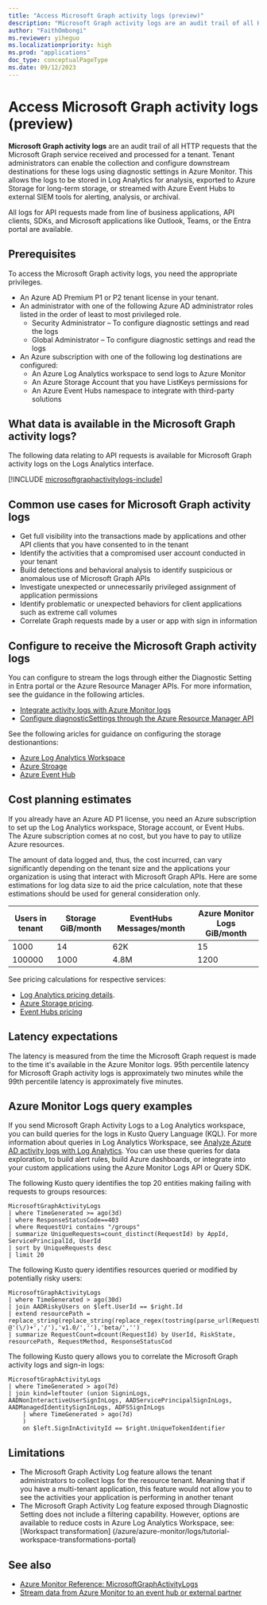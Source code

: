 ```yaml
---
title: "Access Microsoft Graph activity logs (preview)"
description: "Microsoft Graph activity logs are an audit trail of all HTTP requests that the Microsoft Graph service received and processed for a tenant."
author: "FaithOmbongi"
ms.reviewer: yiheguo
ms.localizationpriority: high
ms.prod: "applications"
doc_type: conceptualPageType
ms.date: 09/12/2023
---
```


# Access Microsoft Graph activity logs (preview)

**Microsoft Graph activity logs** are an audit trail of all HTTP requests that the Microsoft Graph service received and processed for a tenant. Tenant administrators can enable the collection and configure downstream destinations for these logs using diagnostic settings in Azure Monitor. This allows the logs to be stored in Log Analytics for analysis, exported to Azure Storage for long-term storage, or streamed with Azure Event Hubs to external SIEM tools for alerting, analysis, or archival.

All logs for API requests made from line of business applications, API clients, SDKs, and Microsoft applications like Outlook, Teams, or the Entra portal are available.

## Prerequisites

To access the Microsoft Graph activity logs, you need the appropriate privileges.

- An Azure AD Premium P1 or P2 tenant license in your tenant.
- An administrator with one of the following Azure AD administrator roles listed in the order of least to most privileged role.
  - Security Administrator – To configure diagnostic settings and read the logs
  - Global Administrator – To configure diagnostic settings and read the logs
- An Azure subscription with one of the following log destinations are configured:
  - An Azure Log Analytics workspace to send logs to Azure Monitor
  - An Azure Storage Account that you have ListKeys permissions for
  - An Azure Event Hubs namespace to integrate with third-party solutions

## What data is available in the Microsoft Graph activity logs?

The following data relating to API requests is available for Microsoft Graph activity logs on the Logs Analytics interface.

[!INCLUDE [microsoftgraphactivitylogs-include](~/../azure-reference-other/azure-monitor-ref/includes/microsoftgraphactivitylogs-include.md)]

## Common use cases for Microsoft Graph activity logs

- Get full visibility into the transactions made by applications and other API clients that you have consented to in the tenant
- Identify the activities that a compromised user account conducted in your tenant
- Build detections and behavioral analysis to identify suspicious or anomalous use of Microsoft Graph APIs
- Investigate unexpected or unnecessarily privileged assignment of application permissions 
- Identify problematic or unexpected behaviors for client applications such as extreme call volumes
- Correlate Graph requests made by a user or app with sign in information

## Configure to receive the Microsoft Graph activity logs

You can configure to stream the logs through either the Diagnostic Setting in Entra portal or the Azure Resource Manager APIs. For more information, see the guidance in the following articles.

- [Integrate activity logs with Azure Monitor logs](/azure/active-directory/reports-monitoring/howto-integrate-activity-logs-with-log-analytics)
- [Configure diagnosticSettings through the Azure Resource Manager API](/azure/templates/microsoft.insights/diagnosticsettings?pivots=deployment-language-arm-template)

See the following aricles for guidance on configuring the storage destionantions: 

- [Azure Log Analytics Workspace](/azure/active-directory/reports-monitoring/tutorial-configure-log-analytics-workspace)
- [Azure Stroage](https://learn.microsoft.com/en-us/azure/storage/common/storage-account-create?tabs=azure-portal)
- [Azure Event Hub](https://learn.microsoft.com/en-us/azure/event-hubs/event-hubs-create)

## Cost planning estimates

If you already have an Azure AD P1 license, you need an Azure subscription to set up the Log Analytics workspace, Storage account, or Event Hubs. The Azure subscription comes at no cost, but you have to pay to utilize Azure resources.

The amount of data logged and, thus, the cost incurred, can vary significantly depending on the tenant size and the applications your organization is using that interact with Microsoft Graph APIs. Here are some estimations for log data size to aid the price calculation, note that these estimations should be used for general consideration only.

| Users in tenant | Storage GiB/month | EventHubs Messages/month | Azure Monitor Logs GiB/month | 
|-----------------|----------------|--------------------------|----------------|
| 1000    | 14                     | 62K         | 15         |
| 100000 | 1000                     | 4.8M       | 1200      |

See pricing calculations for respective services:

- [Log Analytics pricing details](/azure/azure-monitor/logs/cost-logs#pricing-model).
- [Azure Storage pricing](https://azure.microsoft.com/pricing/details/storage/blobs).
- [Event Hubs pricing](https://azure.microsoft.com/pricing/details/event-hubs/)

## Latency expectations

The latency is measured from the time the Microsoft Graph request is made to the time it's available in the Azure Monitor logs. 95th percentile latency for Microsoft Graph activity logs is approximately two minutes while the 99th percentile latency is approximately five minutes.

## Azure Monitor Logs query examples

If you send Microsoft Graph Activity Logs to a Log Analytics workspace, you can build queries for the logs in Kusto Query Language (KQL). For more information about queries in Log Analytics Workspace, see [Analyze Azure AD activity logs with Log Analytics](azure/active-directory/reports-monitoring/howto-analyze-activity-logs-log-analytics). You can use these queries for data exploration, to build alert rules, build Azure dashboards, or integrate into your custom applications using the Azure Monitor Logs API or Query SDK.

The following Kusto query identifies the top 20 entities making failing with requests to groups resources:
```
MicrosoftGraphActivityLogs
| where TimeGenerated >= ago(3d)
| where ResponseStatusCode==403
| where RequestUri contains "/groups"
| summarize UniqueRequests=count_distinct(RequestId) by AppId, ServicePrincipalId, UserId
| sort by UniqueRequests desc
| limit 20
```

The following Kusto query identifies resources queried or modified by potentially risky users:
```
MicrosoftGraphActivityLogs
| where TimeGenerated > ago(30d)
| join AADRiskyUsers on $left.UserId == $right.Id
| extend resourcePath = replace_string(replace_string(replace_regex(tostring(parse_url(RequestUri).Path), @'(\/)+','/'),'v1.0/',''),'beta/','')
| summarize RequestCount=dcount(RequestId) by UserId, RiskState, resourcePath, RequestMethod, ResponseStatusCod
```

The following Kusto query allows you to correlate the Microsoft Graph activity logs and sign-in logs:
```
MicrosoftGraphActivityLogs
| where TimeGenerated > ago(7d)
| join kind=leftouter (union SigninLogs, AADNonInteractiveUserSignInLogs, AADServicePrincipalSignInLogs, AADManagedIdentitySignInLogs, ADFSSignInLogs
    | where TimeGenerated > ago(7d)
    )
    on $left.SignInActivityId == $right.UniqueTokenIdentifier
```

## Limitations
<!--
- Some Microsoft Graph services communicate with other Microsoft services through Microsoft Graph APIs for background data reads or writes. Currently, the Microsoft Graph activity logs include logs for all requests to Microsoft Graph APIs for resources in your tenant. While the Microsoft Graph activity logs give you insights into the use of Microsoft Graph APIs in your tenant, we recommend using Azure AD and Microsoft 365 audit logs to analyze changes to tracked resources in your tenant, regardless of the source of the request. 
-->
- The Microsoft Graph Activity Log feature allows the tenant administrators to collect logs for the resource tenant. Meaning that if you have a multi-tenant application, this feature would not allow you to see the activities your application is performing in another tenant
- The Microsoft Graph Activity Log feature exposed through Diagnostic Setting does not include a filtering capability. However, options are available to reduce costs in Azure Log Analytics Workspace, see: [Workspact transformation] (/azure/azure-monitor/logs/tutorial-workspace-transformations-portal)

## See also

- [Azure Monitor Reference: MicrosoftGraphActivityLogs](/azure/azure-monitor/reference/tables/microsoftgraphactivitylogs)
- [Stream data from Azure Monitor to an event hub or external partner](/azure/azure-monitor/essentials/stream-monitoring-data-event-hubs)

